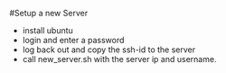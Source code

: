 #Setup a new Server
- install ubuntu
- login and enter a password
- log back out and copy the ssh-id to the server
- call new_server.sh with the server ip and username.
